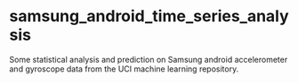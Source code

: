 # samsung_android_time_series_analysis
Some statistical analysis and prediction on Samsung android accelerometer and gyroscope data from the UCI machine learning repository.
